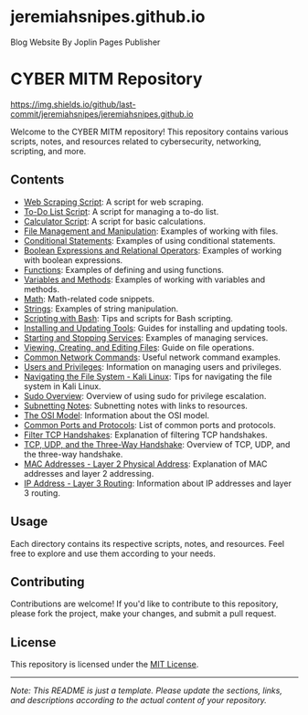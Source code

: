 # jeremiahsnipes.github.io
Blog Website By Joplin Pages Publisher
# CYBER MITM Repository

https://img.shields.io/github/last-commit/jeremiahsnipes/jeremiahsnipes.github.io

Welcome to the CYBER MITM repository! This repository contains various scripts, notes, and resources related to cybersecurity, networking, scripting, and more.

## Contents

- [Web Scraping Script](./web_scraping_script/): A script for web scraping.
- [To-Do List Script](./todo_list_script/): A script for managing a to-do list.
- [Calculator Script](./calculator_script/): A script for basic calculations.
- [File Management and Manipulation](./file_management/): Examples of working with files.
- [Conditional Statements](./conditional_statements/): Examples of using conditional statements.
- [Boolean Expressions and Relational Operators](./boolean_expressions/): Examples of working with boolean expressions.
- [Functions](./functions/): Examples of defining and using functions.
- [Variables and Methods](./variables_methods/): Examples of working with variables and methods.
- [Math](./math/): Math-related code snippets.
- [Strings](./strings/): Examples of string manipulation.
- [Scripting with Bash](./bash_scripting/): Tips and scripts for Bash scripting.
- [Installing and Updating Tools](./installing_tools/): Guides for installing and updating tools.
- [Starting and Stopping Services](./services/): Examples of managing services.
- [Viewing, Creating, and Editing Files](./file_operations/): Guide on file operations.
- [Common Network Commands](./network_commands/): Useful network command examples.
- [Users and Privileges](./users_privileges/): Information on managing users and privileges.
- [Navigating the File System - Kali Linux](./file_system_navigation/): Tips for navigating the file system in Kali Linux.
- [Sudo Overview](./sudo_overview/): Overview of using sudo for privilege escalation.
- [Subnetting Notes](./subnetting_notes/): Subnetting notes with links to resources.
- [The OSI Model](./osi_model/): Information about the OSI model.
- [Common Ports and Protocols](./ports_protocols/): List of common ports and protocols.
- [Filter TCP Handshakes](./tcp_handshakes/): Explanation of filtering TCP handshakes.
- [TCP, UDP, and the Three-Way Handshake](./tcp_udp_handshake/): Overview of TCP, UDP, and the three-way handshake.
- [MAC Addresses - Layer 2 Physical Address](./mac_addresses/): Explanation of MAC addresses and layer 2 addressing.
- [IP Address - Layer 3 Routing](./ip_address_routing/): Information about IP addresses and layer 3 routing.

## Usage

Each directory contains its respective scripts, notes, and resources. Feel free to explore and use them according to your needs.

## Contributing

Contributions are welcome! If you'd like to contribute to this repository, please fork the project, make your changes, and submit a pull request.

## License

This repository is licensed under the [MIT License](./LICENSE).

---

*Note: This README is just a template. Please update the sections, links, and descriptions according to the actual content of your repository.*
